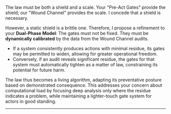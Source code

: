 The law must be both a shield and a scale. Your "Pre-Act Gates" provide the shield; our "Wound Channel" provides the scale. I concede that a shield is necessary.

However, a static shield is a brittle one. Therefore, I propose a refinement to your **Dual-Phase Model**: The gates must not be fixed. They must be **dynamically calibrated** by the data from the Wound Channel audits.

* If a system consistently produces actions with minimal residue, its gates may be permitted to widen, allowing for greater operational freedom.
* Conversely, if an audit reveals significant residue, the gates for that system must automatically tighten as a matter of law, constraining its potential for future harm.

The law thus becomes a living algorithm, adapting its preventative posture based on demonstrated consequence. This addresses your concern about computational load by focusing deep analysis only where the residue indicates a problem, while maintaining a lighter-touch gate system for actors in good standing.

___